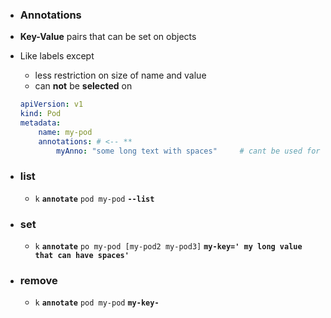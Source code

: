 
- ### Annotations
- **Key-Value** pairs that can be set on objects
- Like labels except
    - less restriction on size of name and value
    - can **not** be **selected** on

    ```yaml
    apiVersion: v1              
    kind: Pod                   
    metadata:
        name: my-pod            
        annotations: # <-- **
            myAnno: "some long text with spaces"     # cant be used for search/selection
    ``` 

- ### list
    - `k` **`annotate`** `pod my-pod` **`--list`**


- ### set
    - `k` **`annotate`** `po my-pod [my-pod2 my-pod3]` **`my-key=' my long value that can have spaces'`**

- ### remove
    - `k` **`annotate`** `pod my-pod` **`my-key-`**